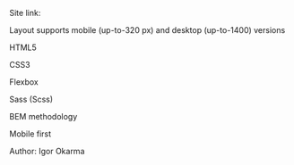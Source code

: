 Site link:

Layout supports mobile (up-to-320 px) and desktop (up-to-1400) versions

HTML5

CSS3

Flexbox

Sass (Scss)

BEM methodology

Mobile first

Author: Igor Okarma
